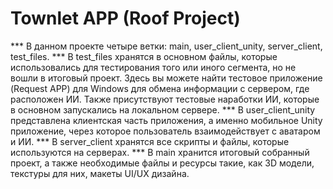 # Townlet APP (Roof Project)
*** В данном проекте четыре ветки: main, user_client_unity, server_client, test_files.
*** В test_files хранятся в основном файлы, которые использовались для тестирования того или иного сегмента, но не вошли в итоговый проект. Здесь вы можете найти тестовое приложение (Request APP) для Windows для обмена информации с сервером, где расположен ИИ. Также присутствуют тестовые наработки ИИ, которые в основном запускались на локальном сервере.
*** В user_client_unity представлена клиентская часть приложения, а именно мобильное Unity приложение, через которое пользователь взаимодействует с аватаром и ИИ.
*** В server_client хранятся все скрипты и файлы, которые используются на серверах.
*** В main хранится итоговый собранный проект, а также необходимые файлы и ресурсы такие, как 3D модели, текстуры для них, макеты UI/UX дизайна.
